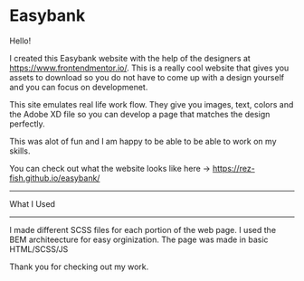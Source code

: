 # Easybank
Hello!

I created this Easybank website with the help of the designers at https://www.frontendmentor.io/. This is a really cool website that gives you assets to download so you do not have to come up with a design yourself and you can focus on developmenet. 

This site emulates real life work flow. They give you images, text, colors and the Adobe XD file so you can develop a page that matches the design perfectly.

This was alot of fun and I am happy to be able to be able to work on my skills.

You can check out what the website looks like here -> https://rez-fish.github.io/easybank/
________

What I Used 
________

I made different SCSS files for each portion of the web page.
I used the BEM architeecture for easy orginization. 
The page was made in basic HTML/SCSS/JS

Thank you for checking out my work.
